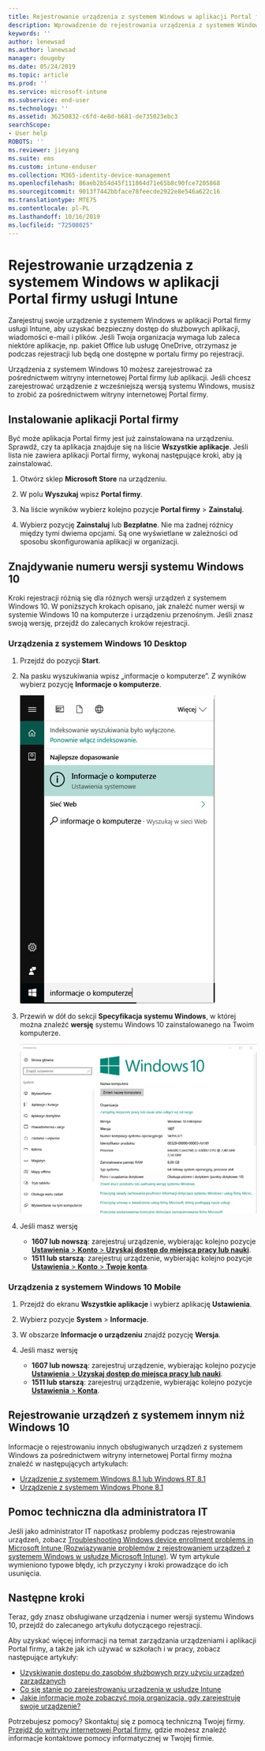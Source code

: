 ```yaml
---
title: Rejestrowanie urządzenia z systemem Windows w aplikacji Portal firmy usługi Intune | Microsoft Docs
description: Wprowadzenie do rejestrowania urządzenia z systemem Windows w aplikacji Portal firmy
keywords: ''
author: lenewsad
ms.author: lanewsad
manager: dougeby
ms.date: 05/24/2019
ms.topic: article
ms.prod: ''
ms.service: microsoft-intune
ms.subservice: end-user
ms.technology: ''
ms.assetid: 36250832-c6fd-4e8d-b681-de735023ebc3
searchScope:
- User help
ROBOTS: ''
ms.reviewer: jieyang
ms.suite: ems
ms.custom: intune-enduser
ms.collection: M365-identity-device-management
ms.openlocfilehash: 86aeb2b54d45f111864d71e65b8c90fce7205868
ms.sourcegitcommit: 9013f7442bbface78feecde2922e8e546a622c16
ms.translationtype: MTE75
ms.contentlocale: pl-PL
ms.lasthandoff: 10/16/2019
ms.locfileid: "72508025"
---
```

# <a name="windows-device-enrollment-in-intune-company-portal"></a>Rejestrowanie urządzenia z systemem Windows w aplikacji Portal firmy usługi Intune  

Zarejestruj swoje urządzenie z systemem Windows w aplikacji Portal firmy usługi Intune, aby uzyskać bezpieczny dostęp do służbowych aplikacji, wiadomości e-mail i plików. Jeśli Twoja organizacja wymaga lub zaleca niektóre aplikacje, np. pakiet Office lub usługę OneDrive, otrzymasz je podczas rejestracji lub będą one dostępne w portalu firmy po rejestracji.  

Urządzenia z systemem Windows 10 możesz zarejestrować za pośrednictwem witryny internetowej Portal firmy *lub* aplikacji. Jeśli chcesz zarejestrować urządzenie z wcześniejszą wersją systemu Windows, musisz to zrobić za pośrednictwem witryny internetowej Portal firmy.  

## <a name="install-company-portal-app"></a>Instalowanie aplikacji Portal firmy  
Być może aplikacja Portal firmy jest już zainstalowana na urządzeniu. Sprawdź, czy ta aplikacja znajduje się na liście __Wszystkie aplikacje__.  Jeśli lista nie zawiera aplikacji Portal firmy, wykonaj następujące kroki, aby ją zainstalować.  

1. Otwórz sklep **Microsoft Store** na urządzeniu.

2. W polu **Wyszukaj** wpisz **Portal firmy**.

3. Na liście wyników wybierz kolejno pozycje **Portal firmy** > **Zainstaluj**.

4. Wybierz pozycję **Zainstaluj** lub **Bezpłatne**. Nie ma żadnej różnicy między tymi dwiema opcjami. Są one wyświetlane w zależności od sposobu skonfigurowania aplikacji w organizacji.  

## <a name="find-windows-10-version-number"></a>Znajdywanie numeru wersji systemu Windows 10  
Kroki rejestracji różnią się dla różnych wersji urządzeń z systemem Windows 10. W poniższych krokach opisano, jak znaleźć numer wersji w systemie Windows 10 na komputerze i urządzeniu przenośnym. Jeśli znasz swoją wersję, przejdź do zalecanych kroków rejestracji.  

### <a name="windows-10-desktop-devices"></a>Urządzenia z systemem Windows 10 Desktop  

1. Przejdź do pozycji **Start**.

2. Na pasku wyszukiwania wpisz „informacje o komputerze”. Z wyników wybierz pozycję __Informacje o komputerze__.  


   ![ustawienia wyszukiwania dla opcji informacje o komputerze](media/searching_for_about_your_pc.png)  

3. Przewiń w dół do sekcji **Specyfikacja systemu Windows**, w której można znaleźć **wersję** systemu Windows 10 zainstalowanego na Twoim komputerze.  


   ![Opcja Informacje o komputerze w systemie Windows 10 Desktop](media/settings_about_pc.png)  

4. Jeśli masz wersję  

    * __1607 lub nowszą__: zarejestruj urządzenie, wybierając kolejno pozycje [**Ustawienia** > **Konto** > **Uzyskaj dostęp do miejsca pracy lub nauki**](enroll-windows-10-device.md#enroll-windows-10-version-1607-and-later-device).   
    * __1511 lub starszą__: zarejestruj urządzenie, wybierając kolejno pozycje [**Ustawienia** > **Konto** > **Twoje konta**](enroll-windows-10-device.md#enroll-windows-10-version-1511-and-earlier-device).  

### <a name="windows-10-mobile-devices"></a>Urządzenia z systemem Windows 10 Mobile

1. Przejdź do ekranu __Wszystkie aplikacje__ i wybierz aplikację __Ustawienia__.
2. Wybierz pozycje __System__ > __Informacje__.
3. W obszarze __Informacje o urządzeniu__ znajdź pozycję __Wersja__.  
4. Jeśli masz wersję  

    * __1607 lub nowszą__: zarejestruj urządzenie, wybierając kolejno pozycje [**Ustawienia** > **Uzyskaj dostęp do miejsca pracy lub nauki**](enroll-windows-10-device.md#enroll-windows-10-version-1607-and-later-device).   
    * __1511 lub starszą__: zarejestruj urządzenie, wybierając kolejno pozycje [**Ustawienia** > **Konta**](enroll-windows-10-device.md#enroll-windows-10-version-1511-and-earlier-device).  

## <a name="enroll-non-windows-10-devices"></a>Rejestrowanie urządzeń z systemem innym niż Windows 10  
Informacje o rejestrowaniu innych obsługiwanych urządzeń z systemem Windows za pośrednictwem witryny internetowej Portal firmy można znaleźć w następujących artykułach:   
* [Urządzenie z systemem Windows 8.1 lub Windows RT 8.1](enroll-your-W81-or-rt81-windows.md)  
* [Urządzenie z systemem Windows Phone 8.1](enroll-your-wp81-windows.md)    

## <a name="it-administrator-support"></a>Pomoc techniczna dla administratora IT  
Jeśli jako administrator IT napotkasz problemy podczas rejestrowania urządzeń, zobacz [Troubleshooting Windows device enrollment problems in Microsoft Intune (Rozwiązywanie problemów z rejestrowaniem urządzeń z systemem Windows w usłudze Microsoft Intune)](https://support.microsoft.com/help/4469913). W tym artykule wymieniono typowe błędy, ich przyczyny i kroki prowadzące do ich usunięcia.  

## <a name="next-steps"></a>Następne kroki  
Teraz, gdy znasz obsługiwane urządzenia i numer wersji systemu Windows 10, przejdź do zalecanego artykułu dotyczącego rejestracji.  
 
Aby uzyskać więcej informacji na temat zarządzania urządzeniami i aplikacji Portal firmy, a także jak ich używać w szkołach i w pracy, zobacz następujące artykuły:  
* [Uzyskiwanie dostępu do zasobów służbowych przy użyciu urządzeń zarządzanych](use-managed-devices-to-get-work-done.md)  
* [Co się stanie po zarejestrowaniu urządzenia w usłudze Intune](what-happens-if-you-install-the-company-portal-app-and-enroll-your-device-in-intune-windows.md)  
* [Jakie informacje może zobaczyć moja organizacja, gdy zarejestruję swoje urządzenie?](what-info-can-your-company-see-when-you-enroll-your-device-in-intune.md)  

Potrzebujesz pomocy? Skontaktuj się z pomocą techniczną Twojej firmy. [Przejdź do witryny internetowej Portal firmy](https://go.microsoft.com/fwlink/?linkid=2010980), gdzie możesz znaleźć informacje kontaktowe pomocy informatycznej w Twojej firmie.  
